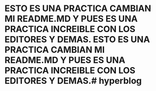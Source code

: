 # ESTO ES UNA PRACTICA CAMBIAN MI README.MD Y PUES ES UNA PRACTICA INCREIBLE CON LOS EDITORES Y DEMAS. ESTO ES UNA PRACTICA CAMBIAN MI README.MD Y PUES ES UNA PRACTICA INCREIBLE CON LOS EDITORES Y DEMAS.# hyperblog

